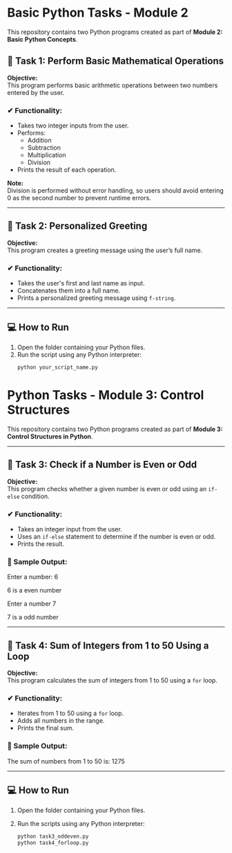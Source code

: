 # Basic Python Tasks - Module 2

This repository contains two Python programs created as part of **Module 2: Basic Python Concepts**.

## 🔹 Task 1: Perform Basic Mathematical Operations

**Objective:**  
This program performs basic arithmetic operations between two numbers entered by the user.

### ✔ Functionality:
- Takes two integer inputs from the user.
- Performs:
  - Addition
  - Subtraction
  - Multiplication
  - Division
- Prints the result of each operation.

**Note:**  
Division is performed without error handling, so users should avoid entering 0 as the second number to prevent runtime errors.

---

## 🔹 Task 2: Personalized Greeting

**Objective:**  
This program creates a greeting message using the user’s full name.

### ✔ Functionality:
- Takes the user's first and last name as input.
- Concatenates them into a full name.
- Prints a personalized greeting message using `f-string`.

---

## 💻 How to Run

1. Open the folder containing your Python files.
2. Run the script using any Python interpreter:
   ```bash
   python your_script_name.py


# Python Tasks - Module 3: Control Structures

This repository contains two Python programs created as part of **Module 3: Control Structures in Python**.

---

## 🔹 Task 3: Check if a Number is Even or Odd

**Objective:**  
This program checks whether a given number is even or odd using an `if-else` condition.

### ✔ Functionality:
- Takes an integer input from the user.
- Uses an `if-else` statement to determine if the number is even or odd.
- Prints the result.

### 🧪 Sample Output:
Enter a number: 6

6 is a even number 


Enter a number 7

7 is a odd number 




---

## 🔹 Task 4: Sum of Integers from 1 to 50 Using a Loop

**Objective:**  
This program calculates the sum of integers from 1 to 50 using a `for` loop.

### ✔ Functionality:
- Iterates from 1 to 50 using a `for` loop.
- Adds all numbers in the range.
- Prints the final sum.

### 🧪 Sample Output:

The sum of numbers from 1 to 50 is: 1275






---

## 💻 How to Run

1. Open the folder containing your Python files.
2. Run the scripts using any Python interpreter:

   ```bash
   python task3_oddeven.py
   python task4_forloop.py

